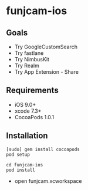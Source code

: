 # funjcam-ios

## Goals
* Try GoogleCustomSearch
* Try fastlane
* Try NimbusKit
* Try Realm
* Try App Extension - Share

## Requirements
* iOS 9.0+
* xcode 7.3+
* CocoaPods 1.0.1

## Installation
```
[sudo] gem install cocoapods
pod setup
```

``` git clone https://github.com/BoxJeon/funjcam-ios
cd funjcam-ios
pod install
```
* open funjcam.xcworkspace
